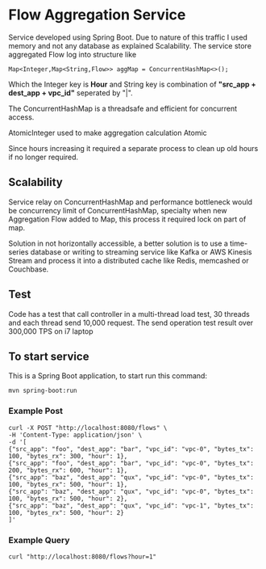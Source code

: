 # Flow Aggregation Service

Service developed using Spring Boot. Due to nature of this traffic I used memory and not any database as 
explained Scalability. The service store aggregated Flow log into structure like
```
Map<Integer,Map<String,Flow>> aggMap = ConcurrentHashMap<>();
```
Which the Integer key is **Hour** and String key is combination of **"src_app + dest_app + vpc_id"** seperated by "|".

The ConcurrentHashMap is a threadsafe and efficient for concurrent access.

AtomicInteger used to make aggregation calculation Atomic

Since hours increasing it required a separate process to clean up old hours if no longer required.

## Scalability
Service relay on ConcurrentHashMap and performance bottleneck would be concurrency limit of ConcurrentHashMap, 
specialty when new Aggregation Flow added to Map, this process it required lock on part of map.

Solution in not horizontally accessible, a better solution is to use a time-series database or writing to 
streaming service like Kafka or AWS Kinesis Stream and process it into a distributed cache like Redis, memcashed 
or Couchbase. 

## Test 
Code has a test that call controller in a multi-thread load test, 30 threads and each thread send 10,000 request.
The send operation test result over 300,000 TPS on i7 laptop


## To start service
This is a Spring Boot application, to start run this command:
```
mvn spring-boot:run
```

### Example Post
```
curl -X POST "http://localhost:8080/flows" \
-H 'Content-Type: application/json' \
-d '[
{"src_app": "foo", "dest_app": "bar", "vpc_id": "vpc-0", "bytes_tx": 100, "bytes_rx": 300, "hour": 1},
{"src_app": "foo", "dest_app": "bar", "vpc_id": "vpc-0", "bytes_tx": 200, "bytes_rx": 600, "hour": 1},
{"src_app": "baz", "dest_app": "qux", "vpc_id": "vpc-0", "bytes_tx": 100, "bytes_rx": 500, "hour": 1},
{"src_app": "baz", "dest_app": "qux", "vpc_id": "vpc-0", "bytes_tx": 100, "bytes_rx": 500, "hour": 2},
{"src_app": "baz", "dest_app": "qux", "vpc_id": "vpc-1", "bytes_tx": 100, "bytes_rx": 500, "hour": 2}
]'
```

### Example Query
```
curl "http://localhost:8080/flows?hour=1"
```
